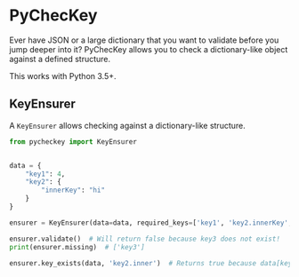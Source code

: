 # PyChecKey

Ever have JSON or a large dictionary that you want to validate before you jump deeper into it? PyChecKey allows you to check a dictionary-like object against a defined structure.

This works with Python 3.5+.

## KeyEnsurer

A `KeyEnsurer` allows checking against a dictionary-like structure. 

```python
from pycheckey import KeyEnsurer


data = {
    "key1": 4,
    "key2": {
        "innerKey": "hi"
    }
}

ensurer = KeyEnsurer(data=data, required_keys=['key1', 'key2.innerKey', 'key3'])

ensurer.validate()  # Will return false because key3 does not exist!
print(ensurer.missing)  # ['key3']

ensurer.key_exists(data, 'key2.inner')  # Returns true because data[key2][inner] exists

```